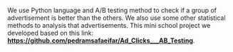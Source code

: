 We use Python language and A/B testing method to check if a group of advertisement is better than the others. We also use some other statistical methods to analysis that advertisements.
This mini school project we developed based on this link: **https://github.com/pedramsafaeifar/Ad_Clicks___AB_Testing**.
